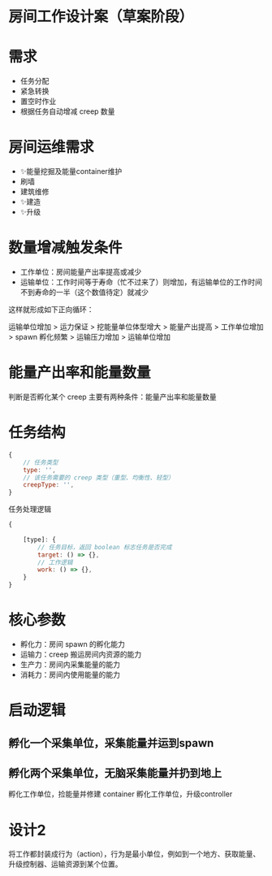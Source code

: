 # 房间工作设计案（草案阶段）

# 需求

- 任务分配
- 紧急转换
- 置空时作业
- 根据任务自动增减 creep 数量

# 房间运维需求

- ✨能量挖掘及能量container维护
- 刷墙
- 建筑维修
- ✨建造
- ✨升级

# 数量增减触发条件

- 工作单位：房间能量产出率提高或减少
- 运输单位：工作时间等于寿命（忙不过来了）则增加，有运输单位的工作时间不到寿命的一半（这个数值待定）就减少

这样就形成如下正向循环：

运输单位增加 > 运力保证 > 挖能量单位体型增大 > 能量产出提高 > 工作单位增加 > spawn 孵化频繁 > 运输压力增加 > 运输单位增加 

# 能量产出率和能量数量

判断是否孵化某个 creep 主要有两种条件：能量产出率和能量数量

# 任务结构

```js
{
    // 任务类型
    type: '',
    // 该任务需要的 creep 类型（重型、均衡性、轻型）
    creepType: '',
}
```

任务处理逻辑

```js
{
    
    [type]: {
        // 任务目标，返回 boolean 标志任务是否完成
        target: () => {},
        // 工作逻辑
        work: () => {},
    }
}
```

# 核心参数

- 孵化力：房间 spawn 的孵化能力
- 运输力：creep 搬运房间内资源的能力
- 生产力：房间内采集能量的能力
- 消耗力：房间内使用能量的能力

# 启动逻辑

孵化一个采集单位，采集能量并运到spawn
---
孵化两个采集单位，无脑采集能量并扔到地上
---
孵化工作单位，捡能量并修建 container
孵化工作单位，升级controller

# 设计2

将工作都封装成行为（action），行为是最小单位，例如到一个地方、获取能量、升级控制器、运输资源到某个位置。